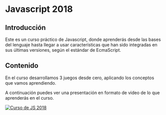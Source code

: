 # Javascript 2018

## Introducción

Este es un curso práctico de Javascript, donde aprenderás desde las bases del lenguaje 
hasta llegar a usar características que han sido integradas en sus últimas versiones, según el estándar de EcmaScript.


## Contenido

En el curso desarrollamos 3 juegos desde cero, aplicando los conceptos que vamos aprendiendo. 

A continuación puedes ver una presentación en formato de video de lo que aprenderás en el curso.

[![Curso de JS 2018](https://img.youtube.com/vi/EXAafsXTefw/0.jpg)](https://www.youtube.com/watch?v=EXAafsXTefw)
